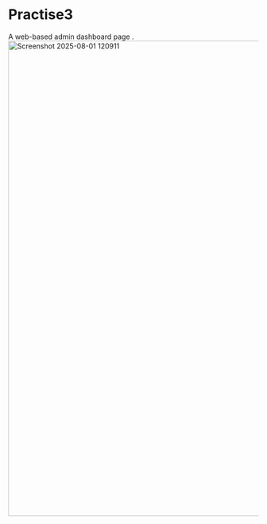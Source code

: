 # Practise3
A web-based admin dashboard page .
<img width="1913" height="958" alt="Screenshot 2025-08-01 120911" src="https://github.com/user-attachments/assets/b497ed76-fce8-4efb-a9f8-db2e9f7dbe9a" />
